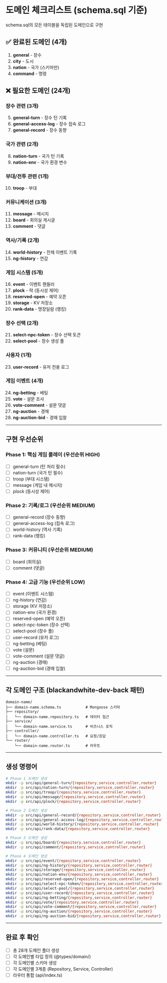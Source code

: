 # 도메인 체크리스트 (schema.sql 기준)

schema.sql의 모든 테이블을 독립된 도메인으로 구현

## ✅ 완료된 도메인 (4개)

1. **general** - 장수
2. **city** - 도시  
3. **nation** - 국가 (스키마만)
4. **command** - 명령

## ❌ 필요한 도메인 (24개)

### 장수 관련 (3개)
5. **general-turn** - 장수 턴 기록
6. **general-access-log** - 장수 접속 로그
7. **general-record** - 장수 동향

### 국가 관련 (2개)
8. **nation-turn** - 국가 턴 기록
9. **nation-env** - 국가 환경 변수

### 부대/전투 관련 (1개)
10. **troop** - 부대

### 커뮤니케이션 (3개)
11. **message** - 메시지
12. **board** - 회의실 게시글
13. **comment** - 댓글

### 역사/기록 (2개)
14. **world-history** - 전체 이벤트 기록
15. **ng-history** - 연감

### 게임 시스템 (5개)
16. **event** - 이벤트 핸들러
17. **plock** - 락 (동시성 제어)
18. **reserved-open** - 예약 오픈
19. **storage** - KV 저장소
20. **rank-data** - 명장일람 (랭킹)

### 장수 선택 (2개)
21. **select-npc-token** - 장수 선택 토큰
22. **select-pool** - 장수 생성 풀

### 사용자 (1개)
23. **user-record** - 유저 전용 로그

### 게임 이벤트 (4개)
24. **ng-betting** - 베팅
25. **vote** - 설문 조사
26. **vote-comment** - 설문 댓글
27. **ng-auction** - 경매
28. **ng-auction-bid** - 경매 입찰

---

## 구현 우선순위

### Phase 1: 핵심 게임 플레이 (우선순위 HIGH)
- [ ] general-turn (턴 처리 필수)
- [ ] nation-turn (국가 턴 필수)
- [ ] troop (부대 시스템)
- [ ] message (게임 내 메시지)
- [ ] plock (동시성 제어)

### Phase 2: 기록/로그 (우선순위 MEDIUM)
- [ ] general-record (장수 동향)
- [ ] general-access-log (접속 로그)
- [ ] world-history (역사 기록)
- [ ] rank-data (랭킹)

### Phase 3: 커뮤니티 (우선순위 MEDIUM)
- [ ] board (회의실)
- [ ] comment (댓글)

### Phase 4: 고급 기능 (우선순위 LOW)
- [ ] event (이벤트 시스템)
- [ ] ng-history (연감)
- [ ] storage (KV 저장소)
- [ ] nation-env (국가 환경)
- [ ] reserved-open (예약 오픈)
- [ ] select-npc-token (장수 선택)
- [ ] select-pool (장수 풀)
- [ ] user-record (유저 로그)
- [ ] ng-betting (베팅)
- [ ] vote (설문)
- [ ] vote-comment (설문 댓글)
- [ ] ng-auction (경매)
- [ ] ng-auction-bid (경매 입찰)

---

## 각 도메인 구조 (blackandwhite-dev-back 패턴)

```
domain-name/
├── domain-name.schema.ts           # Mongoose 스키마
├── repository/
│   └── domain-name.repository.ts   # 데이터 접근
├── service/
│   └── domain-name.service.ts      # 비즈니스 로직
├── controller/
│   └── domain-name.controller.ts   # 요청/응답
└── router/
    └── domain-name.router.ts       # 라우트
```

---

## 생성 명령어

```bash
# Phase 1 도메인 생성
mkdir -p src/api/general-turn/{repository,service,controller,router}
mkdir -p src/api/nation-turn/{repository,service,controller,router}
mkdir -p src/api/troop/{repository,service,controller,router}
mkdir -p src/api/message/{repository,service,controller,router}
mkdir -p src/api/plock/{repository,service,controller,router}

# Phase 2 도메인 생성
mkdir -p src/api/general-record/{repository,service,controller,router}
mkdir -p src/api/general-access-log/{repository,service,controller,router}
mkdir -p src/api/world-history/{repository,service,controller,router}
mkdir -p src/api/rank-data/{repository,service,controller,router}

# Phase 3 도메인 생성
mkdir -p src/api/board/{repository,service,controller,router}
mkdir -p src/api/comment/{repository,service,controller,router}

# Phase 4 도메인 생성
mkdir -p src/api/event/{repository,service,controller,router}
mkdir -p src/api/ng-history/{repository,service,controller,router}
mkdir -p src/api/storage/{repository,service,controller,router}
mkdir -p src/api/nation-env/{repository,service,controller,router}
mkdir -p src/api/reserved-open/{repository,service,controller,router}
mkdir -p src/api/select-npc-token/{repository,service,controller,router}
mkdir -p src/api/select-pool/{repository,service,controller,router}
mkdir -p src/api/user-record/{repository,service,controller,router}
mkdir -p src/api/ng-betting/{repository,service,controller,router}
mkdir -p src/api/vote/{repository,service,controller,router}
mkdir -p src/api/vote-comment/{repository,service,controller,router}
mkdir -p src/api/ng-auction/{repository,service,controller,router}
mkdir -p src/api/ng-auction-bid/{repository,service,controller,router}
```

---

## 완료 후 확인

- [ ] 총 28개 도메인 폴더 생성
- [ ] 각 도메인별 타입 정의 (@types/domain/)
- [ ] 각 도메인별 스키마 생성
- [ ] 각 도메인별 3계층 (Repository, Service, Controller)
- [ ] 라우터 통합 (api/index.ts)
